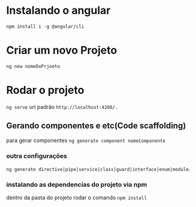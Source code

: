 # Instalando o angular
`npm install i -g @angular/cli`
# Criar um novo Projeto
`ng new nomeDoPrjoeto`
# Rodar o projeto 
`ng serve`
url padrão `http://localhost:4200/.` 
## Gerando componentes e etc(Code scaffolding)
para gerar componentes
`ng generate component nomeComponente` 
### outra configurações
 `ng generate directive|pipe|service|class|guard|interface|enum|module`.
### instalando as dependencias do projeto via npm
dentro da pasta do projeto rodar o comando
`npm install`
